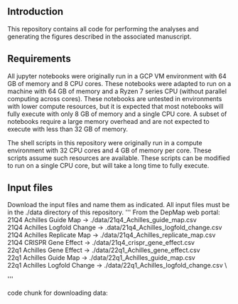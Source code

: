 ## Introduction
This repository contains all code for performing the analyses and generating the figures described in the associated manuscript.

## Requirements
All jupyter notebooks were originally run in a GCP VM environment with 64 GB of memory and 8 CPU cores. These notebooks were adapted to run on a machine with 64 GB of memory and a Ryzen 7 series CPU (without parallel computing across cores). These notebooks are untested in environments with lower compute resources, but it is expected that most notebooks will fully execute with only 8 GB of memory and a single CPU core. A subset of notebooks require a large memory overhead and are not expected to execute with less than 32 GB of memory.

The shell scripts in this repository were originally run in a compute environment with 32 CPU cores and 4 GB of memory per core. These scripts assume such resources are available. These scripts can be modified to run on a single CPU core, but will take a long time to fully execute. 

## Input files
Download the input files and name them as indicated. All input files must be in the ./data directory of this repository.
'''
From the DepMap web portal: \
21Q4 Achilles Guide Map -> ./data/21q4_Achilles_guide_map.csv \
21Q4 Achilles Logfold Change -> .data/21q4_Achilles_logfold_change.csv \
21Q4 Achilles Replicate Map -> ./data/21q4_Achilles_replicate_map.csv \
21Q4 CRISPR Gene Effect -> ./data/21q4_crispr_gene_effect.csv \
22q1 Achilles Gene Effect -> ./data/22q1_Achilles_gene_effect.csv \
22q1 Achilles Guide Map -> ./data/22q1_Achilles_guide_map.csv \
22q1 Achilles Logfold Change -> ./data/22q1_Achilles_logfold_change.csv \

'''








code chunk for downloading data:
```

```
